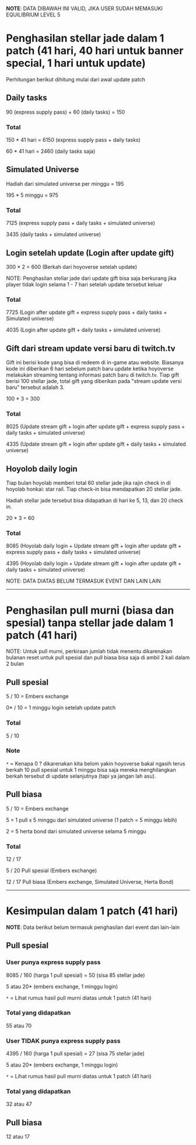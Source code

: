 **NOTE**: DATA DIBAWAH INI VALID, JIKA USER SUDAH MEMASUKI EQUILIBRIUM LEVEL 5

# Penghasilan stellar jade dalam 1 patch (41 hari, 40 hari untuk banner special, 1 hari untuk update)

Perhitungan berikut dihitung mulai dari awal update patch

## Daily tasks

90 (express supply pass) + 60 (daily tasks) = 150 

### Total

150 * 41 hari = 6150 (express supply pass + daily tasks)

60 * 41 hari = 2460 (daily tasks saja)

## Simulated Universe

Hadiah dari simulated universe per minggu = 195

195 * 5 minggu = 975

### Total

7125 (express supply pass + daily tasks + simulated universe)

3435 (daily tasks + simulated universe)

## Login setelah update (Login after update gift)

300 * 2 = 600 (Berkah dari hoyoverse setelah update)

NOTE: Penghasilan stellar jade dari update gift bisa saja berkurang jika player tidak login selama 1 - 7 hari setelah update tersebut keluar

### Total 

7725 (Login after update gift + express supply pass + daily tasks + Simulated universe)

4035 (Login after update gift + daily tasks + simulated universe)

## Gift dari stream update versi baru di twitch.tv

Gift ini berisi kode yang bisa di redeem di in-game atau website. 
Biasanya kode ini diberikan 6 hari sebelum patch baru update ketika hoyoverse melakukan streaming tentang informasi patch baru di twitch.tv. 
Tiap gift berisi 100 stellar jade, total gift yang diberikan pada "stream update versi baru" tersebut adalah 3.

100 * 3 = 300

### Total

8025 (Update stream gift + login after update gift + express supply pass + daily tasks + simulated universe)

4335 (Update stream gift + login after update gift + daily tasks + simulated universe)

## Hoyolob daily login

Tiap bulan hoyolab memberi total 60 stellar jade jika rajin check in di hoyolab honkai: star rail. 
Tiap check-in bisa mendapatkan 20 stellar jade.

Hadiah stellar jade tersebut bisa didapatkan di hari ke 5, 13, dan 20 check in.

20 * 3 = 60

### Total

8085 (Hoyolab daily login + Update stream gift + login after update gift + express supply pass + daily tasks + simulated universe)

4395 (Hoyolab daily login + Update stream gift + login after update gift + daily tasks + simulated universe)

NOTE: DATA DIATAS BELUM TERMASUK EVENT DAN LAIN LAIN

---------------------------------------------------------------------------------------------

# Penghasilan pull murni (biasa dan spesial) tanpa stellar jade dalam 1 patch (41 hari)

NOTE: Untuk pull murni, perkiraan jumlah tidak menentu dikarenakan bulanan reset untuk pull spesial dan pull biasa bisa saja di ambil 2 kali dalam 2 bulan

## Pull spesial

5 / 10 = Embers exchange

0* / 10 = 1 minggu login setelah update patch

### Total

5 / 10

### Note

`*` = Kenapa 0 ? dikarenakan kita belom yakin hoyoverse bakal ngasih terus berkah 10 pull spesial untuk 1 minggu bisa saja mereka menghilangkan berkah tersebut di update selanjutnya (tapi ya jangan lah asu).

## Pull biasa

5 / 10 = Embers exchange

5 = 1 pull x 5 minggu dari simulated universe (1 patch = 5 minggu lebih)

2 = 5 herta bond dari simulated universe selama 5 minggu

### Total

12 / 17

5 / 20 Pull spesial (Embers exchange)

12 / 17 Pull biasa (Embers exchange, Simulated Universe, Herta Bond)

---------------------------------------------------------------------------------------------

# Kesimpulan dalam 1 patch (41 hari)

**NOTE**: Data berikut belum termasuk penghasilan dari event dan lain-lain

## Pull spesial

### User punya express supply pass

8085 / 160 (harga 1 pull spesial) = 50 (sisa 85 stellar jade)

5 atau 20* (embers exchange, 1 minggu login)

`*` = Lihat rumus hasil pull murni diatas untuk 1 patch (41 hari)

### Total yang didapatkan

55 atau 70

### User TIDAK punya express supply pass

4395 / 160 (harga 1 pull spesial) = 27 (sisa 75 stellar jade)

5 atau 20* (embers exchange, 1 minggu login)

`*` = Lihat rumus hasil pull murni diatas untuk 1 patch (41 hari)

### Total yang didapatkan

32 atau 47

## Pull biasa

12 atau 17
